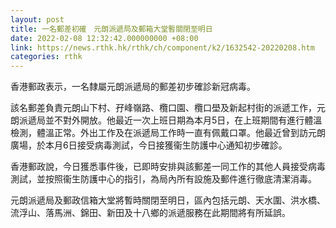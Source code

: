 ```yaml
---
layout: post
title: 一名郵差初確　元朗派遞局及郵箱大堂暫關閉至明日　
date: 2022-02-08 12:32:42.000000000 +08:00
link: https://news.rthk.hk/rthk/ch/component/k2/1632542-20220208.htm
categories: rthk
---
```


香港郵政表示，一名隸屬元朗派遞局的郵差初步確診新冠病毒。

該名郵差負責元朗山下村、孖峰嶺路、欖口園、欖口壆及新起村街的派遞工作，元朗派遞局並不對外開放。他最近一次上班日期為本月5日，在上班期間有進行體溫檢測，體溫正常。外出工作及在派遞局工作時一直有佩戴口罩。他最近曾到訪元朗廣場，於本月6日接受病毒測試，今日接獲衞生防護中心通知初步確診。

香港郵政說，今日獲悉事件後，已即時安排與該郵差一同工作的其他人員接受病毒測試，並按照衞生防護中心的指引，為局內所有設施及郵件進行徹底清潔消毒。　　

元朗派遞局及郵政信箱大堂將暫時關閉至明日，區內包括元朗、天水圍、洪水橋、流浮山、落馬洲、錦田、新田及十八鄉的派遞服務在此期間將有所延誤。

